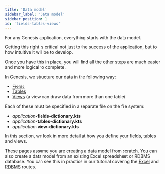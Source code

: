 ```yaml
---
title: 'Data model'
sidebar_label: 'Data model'
sidebar_position: 1
id: 'fields-tables-views'
---
```


For any Genesis application, everything starts with the data model. 

Getting this right is critical not just to the success of the application, but to how intuitive it will be to develop.

Once you have this in place, you will find all the other steps are much easier and more logical to complete.

In Genesis, we structure our data in the following way:

* [Fields](/database/fields-tables-views/fields/)
* [Tables](/database/fields-tables-views/tables/)
* [Views](/database/fields-tables-views/views/) (a view can draw data from more than one table)

Each of these must be specified in a separate file on the file system:

* _application_**-fields-dictionary.kts**
* _application_**-tables-dictionary.kts**
* _application_**-view-dictionary.kts**

In this section, we look in more detail at how you define your fields, tables and views.

These pages assume you are creating a data model from scratch. You can also create a data model from an existing Excel spreadsheet or RDBMS database. You can see this in practice in our tutorial covering the [Excel](/getting-started/tutorials/generate-positions-app/) and [RDBMS](/getting-started/tutorials/generate-reference-module/) routes.
